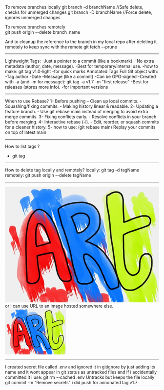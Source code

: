 To remove branches locally 
git branch -d branchName          //Safe delete, checks for unmerged changes
git branch -D branchName          //Force delete, ignores unmerged changes

To remove branches remotely  
git push origin --delete branch_name 

And to cleanup the reference to the branch in my local repo after deleting it remotely to keep sync with the remote
git fetch --prune

--------------------------------------

Lightweight Tags:
    -Just a pointer to a commit (like a bookmark).
    -No extra metadata (author, date, message).
    -Best for temporary/internal use.
    -how to make: git tag v1.0-light
    -for quick marks
Annotated Tags
    Full Git object with:
        -Tag author
        -Date
        -Message (like a commit)
        -Can be GPG-signed
        -Created with -a (and -m for message): git tag -a v1.7 -m "first release"
        -Best for releases (stores more info).
        -for important versions

--------------------------------------

When to use Rebase?
    1- Before pushing – Clean up local commits.
        - Squashing/fixing commits.
        - Making history linear & readable.
    2- Updating a feature branch.
        - Use git rebase main instead of merging to avoid extra merge commits.
    3- Fixing conflicts early.
        - Resolve conflicts in your branch before merging.
    4- Interactive rebase (-i).
        - Edit, reorder, or squash commits for a cleaner history.
    5- how to use:  (git rebase main)   Replay your commits on top of latest main  

--------------------------------------

How to list tags ?
- git tag

--------------------------------------

How to delete tag locally and remotely?
locally: git tag -d tagName
remotely: git push origin --delete tagName

--------------------------------------

![art image](art.jpg) or i can use URL to an image hosted somewhere else. 
<img src="art.jpg" width="200" alt="Cat Image"> 

--------------------------------------

I created secret file called .env and ignored it in gitignore by just adding its name
and it wont appear in git status as untracked files
and if i accidentally committed it i use:
    git rm --cached .env  Untracks but keeps the file locally
    git commit -m "Remove secrets"
    i did push for annonated tag v1.7